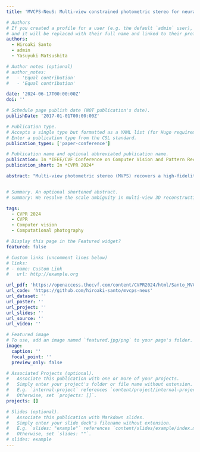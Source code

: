 ```yaml
---
title: 'MVCPS-NeuS: Multi-view constrained photometric stereo for neural surface reconstruction'

# Authors
# If you created a profile for a user (e.g. the default `admin` user), write the username (folder name) here
# and it will be replaced with their full name and linked to their profile.
authors:
  - Hiroaki Santo
  - admin
  - Yasuyuki Matsushita

# Author notes (optional)
# author_notes:
#   - 'Equal contribution'
#   - 'Equal contribution'

date: '2024-06-17T00:00:00Z'
doi: ''

# Schedule page publish date (NOT publication's date).
publishDate: '2017-01-01T00:00:00Z'

# Publication type.
# Accepts a single type but formatted as a YAML list (for Hugo requirements).
# Enter a publication type from the CSL standard.
publication_types: ['paper-conference']

# Publication name and optional abbreviated publication name.
publication: In *IEEE/CVF Conference on Computer Vision and Pattern Recognition (CVPR 2024)*
publication_short: In *CVPR 2024*

abstract: "Multi-view photometric stereo (MVPS) recovers a high-fidelity 3D shape of a scene by benefiting from both multi-view stereo and photometric stereo. While photometric stereo boosts detailed shape reconstruction it necessitates recording images under various light conditions for each viewpoint. In particular calibrating the light directions for each view significantly increases the cost of acquiring images. To make MVPS more accessible we introduce a practical and easy-to-implement setup multi-view constrained photometric stereo (MVCPS) where the light directions are unknown but constrained to move together with the camera. Unlike conventional multi-view uncalibrated photometric stereo our constrained setting reduces the ambiguities of surface normal estimates from per-view linear ambiguities to a single and global linear one thereby simplifying the disambiguation process. The proposed method integrates the ambiguous surface normal into neural surface reconstruction (NeuS) to simultaneously resolve the global ambiguity and estimate the detailed 3D shape. Experiments demonstrate that our method estimates accurate shapes under sparse viewpoints using only a few multi-view constrained light sources."


# Summary. An optional shortened abstract.
# summary: We resolve the scale ambiguity in multi-view 3D reconstruction with dual-pixel imaging. 

tags:
  - CVPR 2024
  - CVPR
  - Computer vision
  - Computational photography

# Display this page in the Featured widget?
featured: false 

# Custom links (uncomment lines below)
# links:
# - name: Custom Link
#   url: http://example.org

url_pdf: 'https://openaccess.thecvf.com/content/CVPR2024/html/Santo_MVCPS-NeuS_Multi-view_Constrained_Photometric_Stereo_for_Neural_Surface_Reconstruction_CVPR_2024_paper.html'
url_code: 'https://github.com/hiroaki-santo/mvcps-neus'
url_dataset: ''
url_poster: ''
url_project: ''
url_slides: ''
url_source: ''
url_video: ''

# Featured image
# To use, add an image named `featured.jpg/png` to your page's folder.
image:
  caption: ''
  focal_point: ''
  preview_only: false

# Associated Projects (optional).
#   Associate this publication with one or more of your projects.
#   Simply enter your project's folder or file name without extension.
#   E.g. `internal-project` references `content/project/internal-project/index.md`.
#   Otherwise, set `projects: []`.
projects: []

# Slides (optional).
#   Associate this publication with Markdown slides.
#   Simply enter your slide deck's filename without extension.
#   E.g. `slides: "example"` references `content/slides/example/index.md`.
#   Otherwise, set `slides: ""`.
# slides: example
---
```


<!-- {{% callout note %}}
Click the _Cite_ button above to demo the feature to enable visitors to import publication metadata into their reference management software.
{{% /callout %}}

{{% callout note %}}
Create your slides in Markdown - click the _Slides_ button to check out the example.
{{% /callout %}}

Add the publication's **full text** or **supplementary notes** here. You can use rich formatting such as including [code, math, and images](https://docs.hugoblox.com/content/writing-markdown-latex/). -->
